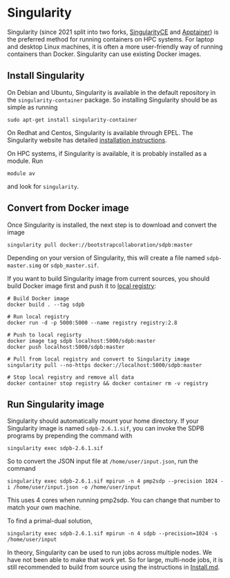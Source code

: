 # Singularity

Singularity
(since 2021 split into two forks, [SingularityCE](https://www.sylabs.io/docs/) and [Apptainer](https://apptainer.org/))
is the preferred method for running containers on HPC systems.
For laptop and desktop Linux machines, it is often a more user-friendly way of running containers than Docker.
Singularity can use existing Docker images.

## Install Singularity
On Debian and Ubuntu, Singularity is available in the default
repository in the `singularity-container` package.  So installing
Singularity should be as simple as running

    sudo apt-get install singularity-container

On Redhat and Centos, Singularity is available through EPEL.
The Singularity website has
detailed [installation instructions](https://www.sylabs.io/guides/3.2/user-guide/installation.html#install-the-centos-rhel-package-using-yum).

On HPC systems, if Singularity is available, it is probably installed
as a module.  Run

    module av

and look for `singularity`.

## Convert from Docker image
Once Singularity is installed, the next step is to download and
convert the image

    singularity pull docker://bootstrapcollaboration/sdpb:master

Depending on your version of Singularity, this will create a file
named `sdpb-master.simg` or `sdpb_master.sif`.

If you want to build Singularity image from current sources, you should build Docker image first
and push it to [local registry](https://docs.docker.com/registry/):

    # Build Docker image
    docker build . --tag sdpb
    
    # Run local registry
    docker run -d -p 5000:5000 --name registry registry:2.8
    
    # Push to local regisrty
    docker image tag sdpb localhost:5000/sdpb:master
    docker push localhost:5000/sdpb:master
    
    # Pull from local registry and convert to Singularity image
    singularity pull --no-https docker://localhost:5000/sdpb:master
    
    # Stop local registry and remove all data
    docker container stop registry && docker container rm -v registry

## Run Singularity image
Singularity should automatically mount your home directory.  If your
Singularity image is named `sdpb-2.6.1.sif`, you can invoke the SDPB
programs by prepending the command with

    singularity exec sdpb-2.6.1.sif

So to convert the JSON input file at `/home/user/input.json`, run the command

    singularity exec sdpb-2.6.1.sif mpirun -n 4 pmp2sdp --precision 1024 -i /home/user/input.json -o /home/user/input

This uses 4 cores when running pmp2sdp. You can change that number to
match your own machine.

To find a primal-dual solution, 

    singularity exec sdpb-2.6.1.sif mpirun -n 4 sdpb --precision=1024 -s /home/user/input

In theory, Singularity can be used to run jobs across multiple nodes.
We have not been able to make that work yet.  So for large, multi-node
jobs, it is still recommended to build from source using the
instructions in [Install.md](../Install.md).
